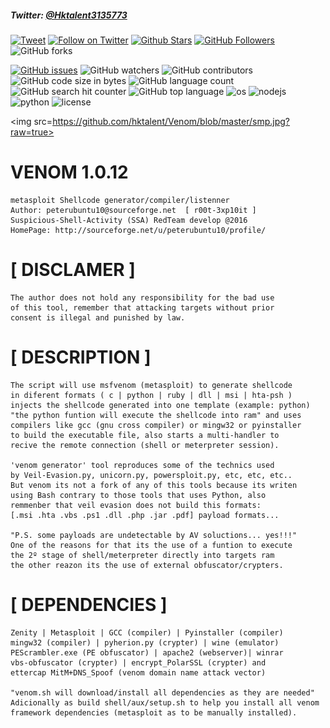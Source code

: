 ##### Twitter: [@Hktalent3135773](https://twitter.com/Hktalent3135773)
[![Tweet](https://img.shields.io/twitter/url/http/Hktalent3135773.svg?style=social)](https://twitter.com/intent/tweet?original_referer=https%3A%2F%2Fdeveloper.twitter.com%2Fen%2Fdocs%2Ftwitter-for-websites%2Ftweet-button%2Foverview&ref_src=twsrc%5Etfw&text=Venom%20-%20Automated%20Pentest%20Recon%20Scanner%20%40Hktalent3135773&tw_p=tweetbutton&url=https%3A%2F%2Fgithub.com%2Fhktalent%2FVenom)
[![Follow on Twitter](https://img.shields.io/twitter/follow/Hktalent3135773.svg?style=social&label=Follow)](https://twitter.com/intent/follow?screen_name=Hktalent3135773)
[![Github Stars](https://img.shields.io/github/stars/hktalent/Venom.svg?style=social&label=Stars&color=orange)](https://github.com/hktalent/Venom/) 
[![GitHub Followers](https://img.shields.io/github/followers/hktalent.svg?style=social&label=Follow)](https://github.com/hktalent/Venom/)
![GitHub forks](https://img.shields.io/github/forks/hktalent/Venom.svg?style=social&label=Fork)

[![GitHub issues](https://img.shields.io/github/issues/hktalent/Venom.svg)](https://github.com/hktalent/Venom/issues) 
![GitHub watchers](https://img.shields.io/github/watchers/hktalent/Venom.svg?label=Watch)
![GitHub contributors](https://img.shields.io/github/contributors/hktalent/Venom.svg?colorB=red&colorA=orange)
![GitHub code size in bytes](https://img.shields.io/github/languages/code-size/hktalent/Venom.svg?colorB=ff9988&colorA=006666)
![GitHub language count](https://img.shields.io/github/languages/count/hktalent/Venom.svg?colorB=995500&colorA=551166)
![GitHub search hit counter](https://img.shields.io/github/search/hktalent/Venom/goto.svg?colorB=0077ff&colorA=11aadd)
![GitHub top language](https://img.shields.io/github/languages/top/hktalent/Venom.svg?colorB=red&colorA=dd88ff)
![os](https://img.shields.io/badge/OS-Linux,%20Window,%20macOS-green.svg)
![nodejs](https://img.shields.io/badge/nodejs-blue.svg)
![python](https://img.shields.io/badge/python2-red.svg)
![license](https://img.shields.io/github/license/mashape/apistatus.svg)

<img src=https://github.com/hktalent/Venom/blob/master/smp.jpg?raw=true>


# VENOM 1.0.12
```
metasploit Shellcode generator/compiler/listenner
Author: peterubuntu10@sourceforge.net  [ r00t-3xp10it ]
Suspicious-Shell-Activity (SSA) RedTeam develop @2016
HomePage: http://sourceforge.net/u/peterubuntu10/profile/
```

# [ DISCLAMER ]
```
The author does not hold any responsibility for the bad use
of this tool, remember that attacking targets without prior
consent is illegal and punished by law.
```

# [ DESCRIPTION ]
```
The script will use msfvenom (metasploit) to generate shellcode
in diferent formats ( c | python | ruby | dll | msi | hta-psh )
injects the shellcode generated into one template (example: python)
"the python funtion will execute the shellcode into ram" and uses
compilers like gcc (gnu cross compiler) or mingw32 or pyinstaller
to build the executable file, also starts a multi-handler to
recive the remote connection (shell or meterpreter session).

'venom generator' tool reproduces some of the technics used
by Veil-Evasion.py, unicorn.py, powersploit.py, etc, etc, etc..
But venom its not a fork of any of this tools because its writen
using Bash contrary to those tools that uses Python, also
remmenber that veil evasion does not build this formats:
[.msi .hta .vbs .ps1 .dll .php .jar .pdf] payload formats...

"P.S. some payloads are undetectable by AV soluctions... yes!!!"
One of the reasons for that its the use of a funtion to execute
the 2º stage of shell/meterpreter directly into targets ram
the other reazon its the use of external obfuscator/crypters.
```

# [ DEPENDENCIES ]
```
Zenity | Metasploit | GCC (compiler) | Pyinstaller (compiler)
mingw32 (compiler) | pyherion.py (crypter) | wine (emulator)
PEScrambler.exe (PE obfuscator) | apache2 (webserver)| winrar
vbs-obfuscator (crypter) | encrypt_PolarSSL (crypter) and
ettercap MitM+DNS_Spoof (venom domain name attack vector)

"venom.sh will download/install all dependencies as they are needed"
Adicionally as build shell/aux/setup.sh to help you install all venom
framework dependencies (metasploit as to be manually installed). 
```
